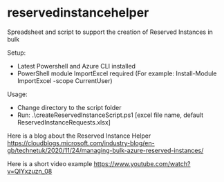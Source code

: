 # reservedinstancehelper
Spreadsheet and script to support the creation of Reserved Instances in bulk

Setup:
- Latest Powershell and Azure CLI installed
- PowerShell module ImportExcel required (For example: Install-Module ImportExcel -scope CurrentUser)

Usage:
- Change directory to the script folder
- Run: .\createReservedInstanceScript.ps1 [excel file name, default ReservedInstanceRequests.xlsx]

Here is a blog about the Reserved Instance Helper
https://cloudblogs.microsoft.com/industry-blog/en-gb/technetuk/2020/11/24/managing-bulk-azure-reserved-instances/

Here is a short video example 
https://www.youtube.com/watch?v=QIYxzuzn_08
